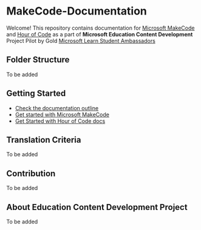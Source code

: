 # MakeCode-Documentation

Welcome! This repository contains documentation for [Microsoft MakeCode](https://www.microsoft.com/en-us/makecode) and [Hour of Code](https://hourofcode.com/) as a part of **Microsoft Education Content Development** Project Pilot by Gold [Microsoft Learn Student Ambassadors](studentambassadors.com)

## Folder Structure

To be added

## Getting Started

- [Check the documentation outline](OUTLINE.md)
- [Get started with Microsoft MakeCode](makecode-docs)
- [Get Started with Hour of Code docs](hourofcode-docs)

## Translation Criteria

To be added

## Contribution

To be added

## About Education Content Development Project

To be added
